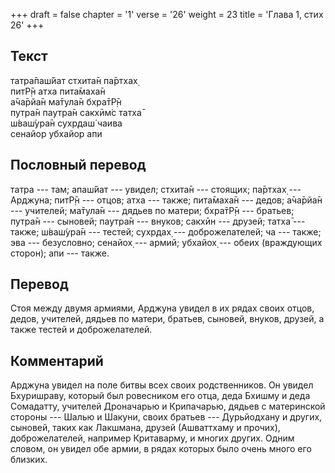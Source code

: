 +++
draft = false
chapter = '1'
verse = '26'
weight = 23
title = 'Глава 1, стих 26'
+++
## Текст

татра̄паш́йат стхита̄н па̄ртхах̣  
питР̣̄н атха пита̄маха̄н  
а̄ча̄рйа̄н ма̄тула̄н бхра̄тР̣̄н  
путра̄н паутра̄н сакхӣм̇с татха̄  
ш́ваш́ура̄н сухр̣даш́ чаива  
сенайор убхайор апи

## Пословный перевод

татра --- там; апаш́йат --- увидел; стхита̄н --- стоящих; па̄ртхах̣ ---
Арджуна; питР̣̄н --- отцов; атха --- также; пита̄маха̄н --- дедов; а̄ча̄рйа̄н
--- учителей; ма̄тула̄н --- дядьев по матери; бхра̄тР̣̄н --- братьев; путра̄н
--- сыновей; паутра̄н --- внуков; сакхӣн --- друзей; татха̄ --- также;
ш́ваш́ура̄н --- тестей; сухр̣дах̣ --- доброжелателей; ча --- также; эва ---
безусловно; сенайох̣ --- армий; убхайох̣ --- обеих (враждующих сторон);
апи --- также.

## Перевод

Стоя между двумя армиями, Арджуна увидел в их рядах своих отцов, дедов,
учителей, дядьев по матери, братьев, сыновей, внуков, друзей, а также
тестей и доброжелателей.

## Комментарий

Арджуна увидел на поле битвы всех своих родственников. Он увидел
Бхуришраву, который был ровесником его отца, деда Бхишму и деда
Сомадатту, учителей Дроначарью и Крипачарью, дядьев с материнской
стороны --- Шалью и Шакуни, своих братьев --- Дурьйодхану и других,
сыновей, таких как Лакшмана, друзей (Ашваттхаму и прочих),
доброжелателей, например Критаварму, и многих других. Одним словом, он
увидел обе армии, в рядах которых было очень много его близких.
